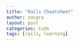```yaml
---
title: "Rails Cheatsheet"
author: zacgra
layout: post
categories: Code
tags: [rails, learning]
---
```

